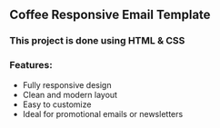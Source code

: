 ## Coffee Responsive Email Template

### This project is done using HTML & CSS

### Features:
- Fully responsive design
- Clean and modern layout
- Easy to customize
- Ideal for promotional emails or newsletters

